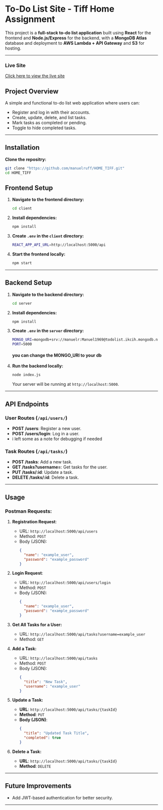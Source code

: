 # **To-Do List Site - Tiff Home Assignment**

This project is a **full-stack to-do list application** built using **React** for the frontend and **Node.js/Express** for the backend, with a **MongoDB Atlas** database and deployment to **AWS Lambda + API Gateway** and **S3** for hosting.

---
### **Live Site**  
[Click here to view the live site](http://manu-todo-client.s3-website.eu-central-1.amazonaws.com/)

## **Project Overview**

A simple and functional to-do list web application where users can:
- Register and log in with their accounts.
- Create, update, delete, and list tasks.
- Mark tasks as completed or pending.
- Toggle to hide completed tasks.

---

## **Installation**

**Clone the repositry:**
   ```bash
   git clone "https://github.com/manuelruff/HOME_TIFF.git"
   cd HOME_TIFF
   ```

## **Frontend Setup**

1. **Navigate to the frontend directory:**
   ```bash
   cd client
   ```

2. **Install dependencies:**
   ```bash
   npm install
   ```

3. **Create `.env` in the `client` directory:**
   ```bash
   REACT_APP_API_URL=http://localhost:5000/api
   ```

4. **Start the frontend locally:**
   ```bash
   npm start
   ```

---

## **Backend Setup**

1. **Navigate to the backend directory:**
   ```bash
   cd server
   ```

2. **Install dependencies:**
   ```bash
   npm install
   ```

3. **Create `.env` in the `server` directory:**
   ```bash
   MONGO_URI=mongodb+srv://manuelr:Manuel1969@todolist.ikcih.mongodb.net/todo?retryWrites=true&w=majority&appName=ToDoList
   PORT=5000
   ```
    #### you can change the MONGO_URI to your db

4. **Run the backend locally:**
   ```bash
   node index.js
   ```
   Your server will be running at `http://localhost:5000`.

---

## **API Endpoints**

### **User Routes (`/api/users/`)**
- **POST /users**: Register a new user.
- **POST /users/login**: Log in a user.
- i left some as a note for debugging if needed
  
### **Task Routes (`/api/tasks/`)**
- **POST /tasks**: Add a new task.
- **GET /tasks?username=<username>**: Get tasks for the user.
- **PUT /tasks/:id**: Update a task.
- **DELETE /tasks/:id**: Delete a task.

---

## **Usage**

### **Postman Requests:**

1. **Registration Request**:
   - URL: `http://localhost:5000/api/users`
   - Method: `POST`
   - Body (JSON):
     ```json
     {
       "name": "example_user",
       "password": "example_password"
     }
     ```

2. **Login Request**:
   - URL: `http://localhost:5000/api/users/login`
   - Method: `POST`
   - Body (JSON):
     ```json
     {
       "name": "example_user",
       "password": "example_password"
     }
     ```

3. **Get All Tasks for a User:**
   - URL: `http://localhost:5000/api/tasks?username=example_user`
   - Method: `GET`

4. **Add a Task:**
   - URL: `http://localhost:5000/api/tasks`
   - Method: `POST`
   - Body (JSON):
     ```json
     {
       "title": "New Task",
       "username": "example_user"
     }
     ```

5. **Update a Task:**
   - **URL**: `http://localhost:5000/api/tasks/{taskId}`
   - **Method**: `PUT`
   - **Body (JSON)**:
     ```json
     {
       "title": "Updated Task Title",
       "completed": true
     }
     ```

6. **Delete a Task:**
   - **URL**: `http://localhost:5000/api/tasks/{taskId}`
   - **Method**: `DELETE`


---

## **Future Improvements**
- Add JWT-based authentication for better security.
---

